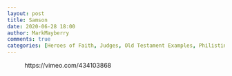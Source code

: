 ```yaml
---
layout: post
title: Samson
date: 2020-06-28 18:00
author: MarkMayberry
comments: true
categories: [Heroes of Faith, Judges, Old Testament Examples, Philistines, Samson, Sermon, Sexual Immorality, Worldliness]
---
```

<!-- wp:core-embed/vimeo {"url":"https://vimeo.com/434103868","type":"video","providerNameSlug":"vimeo","className":"wp-embed-aspect-4-3 wp-has-aspect-ratio"} -->
<figure class="wp-block-embed-vimeo wp-block-embed is-type-video is-provider-vimeo wp-embed-aspect-4-3 wp-has-aspect-ratio"><div class="wp-block-embed__wrapper">
https://vimeo.com/434103868
</div></figure>
<!-- /wp:core-embed/vimeo -->

